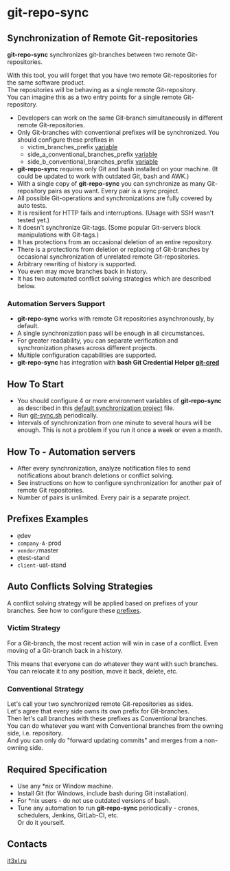 # git-repo-sync

## Synchronization of Remote Git-repositories

**git-repo-sync** synchronizes git-branches between two remote Git-repositories.

With this tool, you will forget that you have two remote Git-repositories for the same software product.  
The repositories will be behaving as a single remote Git-repository.  
You can imagine this as a two entry points for a single remote Git-repository.

* Developers can work on the same Git-branch simultaneously in different remote Git-repositories.
* Only Git-branches with conventional prefixes will be synchronized. You should configure these prefixes in
  * victim_branches_prefix [variable](https://github.com/it3xl/git-repo-sync/blob/master/repo_settings/default_sync_project.sh)
  * side_a_conventional_branches_prefix [variable](https://github.com/it3xl/git-repo-sync/blob/master/repo_settings/default_sync_project.sh)
  * side_b_conventional_branches_prefix [variable](https://github.com/it3xl/git-repo-sync/blob/master/repo_settings/default_sync_project.sh)
* **git-repo-sync** requires only Git and bash installed on your machine. (It could be updated to work with outdated Git, bash and AWK.)
* With a single copy of **git-repo-sync** you can synchronize as many Git-repository pairs as you want. Every pair is a sync project.
* All possible Git-operations and synchronizations are fully covered by auto tests.
* It is resilient for HTTP fails and interruptions. (Usage with SSH wasn't tested yet.)
* It doesn't synchronize Git-tags. (Some popular Git-servers block manipulations with Git-tags.)
* It has protections from an occasional deletion of an entire repository.
* There is a protections from deletion or replacing of Git-branches by occasional synchronization of unrelated remote Git-repositories.
* Arbitrary rewriting of history is supported.
* You even may move branches back in history.
* It has two automated conflict solving strategies which are described below.

### Automation Servers Support
* **git-repo-sync** works with remote Git repositories asynchronously, by default.
* A single synchronization pass will be enough in all circumstances.
* For greater readability, you can separate verification and synchronization phases across different projects.
* Multiple configuration capabilities are supported.
* **git-repo-sync** has integration with **bash Git Credential Helper [git-cred](https://github.com/it3xl/bash-git-credential-helper)**

## How To Start

* You should configure 4 or more environment variables of **git-repo-sync** as described in this [default synchronization project](https://github.com/it3xl/git-repo-sync/blob/master/repo_settings/default_sync_project.sh) file.
* Run [git-sync.sh](https://github.com/it3xl/git-repo-sync/blob/master/git-sync.sh) periodically.
* Intervals of synchronization from one minute to several hours will be enough. This is not a problem if you run it once a week or even a month.

## How To - Automation servers
* After every synchronization, analyze notification files to send notifications about branch deletions or conflict solving.
* See instructions on how to configure synchronization for another pair of remote Git repositories.
* Number of pairs is unlimited. Every pair is a separate project.

## Prefixes Examples

* `@`dev
* `company-A-`prod
* `vendor/`master
* `@`test-stand
* `client-`uat-stand

## Auto Conflicts Solving Strategies

A conflict solving strategy will be applied based on prefixes of your branches. See how to configure these [prefixes](https://github.com/it3xl/git-repo-sync/blob/master/repo_settings/default_sync_project.sh).

### Victim Strategy

For a Git-branch, the most recent action will win in case of a conflict. Even moving of a Git-branch back in a history.  

This means that everyone can do whatever they want with such branches.  
You can relocate it to any position, move it back, delete, etc.

### Conventional Strategy

Let's call your two synchronized remote Git-repositories as sides.  
Let's agree that every side owns its own prefix for Git-branches.  
Then let's call branches with these prefixes as Conventional branches.  
You can do whatever you want with Conventional branches from the owning side, i.e. repository.  
And you can only do "forward updating commits" and merges from a non-owning side.

## Required Specification

* Use any \*nix or Window machine.
* Install Git (for Windows, include bash during Git installation).
* For \*nix users - do not use outdated versions of bash.
* Tune any automation to run **git-repo-sync** periodically - crones, schedulers, Jenkins, GitLab-CI, etc.  
Or do it yourself.

## Contacts

[it3xl.ru](http://it3xl.ru)

